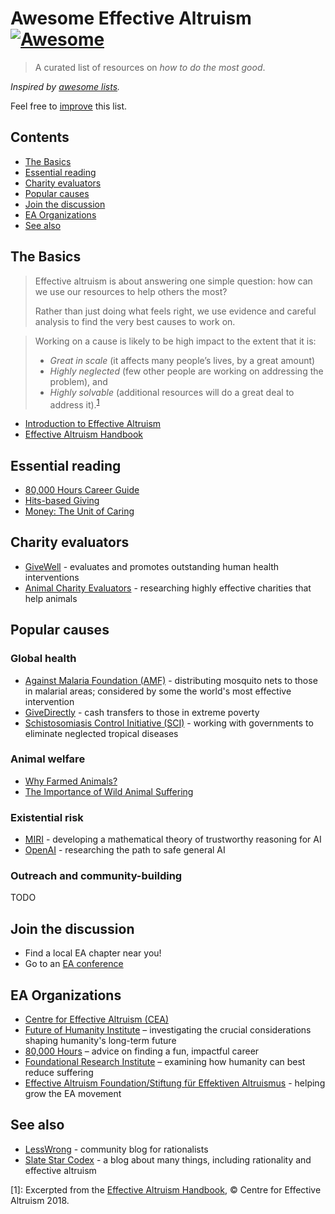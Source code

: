 # Awesome Effective Altruism  [![Awesome](https://awesome.re/badge.svg)](https://awesome.re)

> A curated list of resources on _how to do the most good_.

_Inspired by [awesome lists](https://github.com/sindresorhus/awesome)._

Feel free to <a href="https://github.com/henryaj/awesome-effective-altruism/blob/master/CONTRIBUTING.md" target="_blank">improve</a> this list.

## Contents

- [The Basics](#the-basics)
- [Essential reading](#essential-reading)
- [Charity evaluators](#charity-evaluators)
- [Popular causes](#popular-causes)
- [Join the discussion](#join-the-discussion)
- [EA Organizations](#ea-organisations)
- [See also](#see-also)

## The Basics

> Effective altruism is about answering one simple question: how can we use our resources to help others the most?
> 
> Rather than just doing what feels right, we use evidence and careful analysis to find the very best causes to work on.

> Working on a cause is likely to be high impact to the extent that it is:
>
> * _Great in scale_ (it affects many people’s lives, by a great amount)
> * _Highly neglected_ (few other people are working on addressing the problem), and
> * _Highly solvable_ (additional resources will do a great deal to address it).<sup>[1](#footnote1)</sup>

* [Introduction to Effective Altruism](https://www.effectivealtruism.org/articles/introduction-to-effective-altruism/)
* [Effective Altruism Handbook](https://www.effectivealtruism.org/handbook/)

## Essential reading

* [80,000 Hours Career Guide](https://80000hours.org/career-guide/)
* [Hits-based Giving](https://www.openphilanthropy.org/blog/hits-based-giving)
* [Money: The Unit of Caring](https://www.lesswrong.com/posts/ZpDnRCeef2CLEFeKM/money-the-unit-of-caring)

## Charity evaluators

* [GiveWell](https://www.givewell.org/) - evaluates and promotes outstanding human health interventions
* [Animal Charity Evaluators](https://animalcharityevaluators.org/) - researching highly effective charities that help animals

## Popular causes

### Global health

* [Against Malaria Foundation (AMF)](https://www.againstmalaria.com/) - distributing mosquito nets to those in malarial areas; considered by some the world's most effective intervention
* [GiveDirectly](https://givedirectly.org/) - cash transfers to those in extreme poverty
* [Schistosomiasis Control Initiative (SCI)](https://www.imperial.ac.uk/schistosomiasis-control-initiative) - working with governments to eliminate neglected tropical diseases

### Animal welfare

* [Why Farmed Animals?](https://animalcharityevaluators.org/donation-advice/why-farmed-animals/)
* [The Importance of Wild Animal Suffering](https://foundational-research.org/the-importance-of-wild-animal-suffering/)

### Existential risk

* [MIRI](https://intelligence.org/) - developing a mathematical theory of trustworthy reasoning for AI
* [OpenAI](http://openai.com) - researching the path to safe general AI

### Outreach and community-building 

TODO

## Join the discussion

* Find a local EA chapter near you!
* Go to an [EA conference](https://www.eaglobal.org/events/)

## EA Organizations

* [Centre for Effective Altruism (CEA)](https://www.centreforeffectivealtruism.org/)
* [Future of Humanity Institute](https://www.fhi.ox.ac.uk/) – investigating the crucial considerations shaping humanity's long-term future
* [80,000 Hours](https://80000hours.org/) – advice on finding a fun, impactful career
* [Foundational Research Institute](https://foundational-research.org) – examining how humanity can best reduce suffering
* [Effective Altruism Foundation/Stiftung für Effektiven Altruismus](https://ea-foundation.org/) - helping grow the EA movement

## See also

* [LessWrong](https://www.lesswrong.com) - community blog for rationalists
* [Slate Star Codex](http://slatestarcodex.com) - a blog about many things, including rationality and effective altruism

[<a name="footnote1">1</a>]: Excerpted from the [Effective Altruism Handbook](https://www.effectivealtruism.org/handbook/), © Centre for Effective Altruism 2018.
